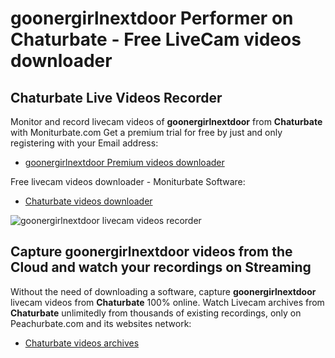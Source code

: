 # goonergirlnextdoor Performer on Chaturbate - Free LiveCam videos downloader

## Chaturbate Live Videos Recorder

Monitor and record livecam videos of **goonergirlnextdoor** from **Chaturbate** with Moniturbate.com
Get a premium trial for free by just and only registering with your Email address:
* [goonergirlnextdoor Premium videos downloader](https://moniturbate.com/request-demo-licence-key.html)

Free livecam videos downloader - Moniturbate Software:
* [Chaturbate videos downloader](https://moniturbate.com/moniturbate-download-software.html)

![goonergirlnextdoor livecam videos recorder](https://peachurnet.com/templates/moniturbate-software.png)


## Capture goonergirlnextdoor videos from the Cloud and watch your recordings on Streaming

Without the need of downloading a software, capture **goonergirlnextdoor** livecam videos from **Chaturbate** 100% online.
Watch Livecam archives from **Chaturbate** unlimitedly from thousands of existing recordings, only on Peachurbate.com and its websites network:
* [Chaturbate videos archives](https://peachurnet.com/)